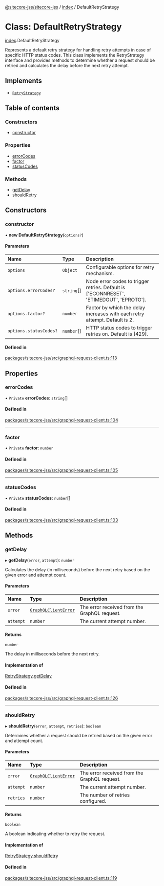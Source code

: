 [@sitecore-jss/sitecore-jss](../README.md) / [index](../modules/index.md) / DefaultRetryStrategy

# Class: DefaultRetryStrategy

[index](../modules/index.md).DefaultRetryStrategy

Represents a default retry strategy for handling retry attempts in case of specific HTTP status codes.
This class implements the RetryStrategy interface and provides methods to determine whether a request
should be retried and calculates the delay before the next retry attempt.

## Implements

- [`RetryStrategy`](../interfaces/index.RetryStrategy.md)

## Table of contents

### Constructors

- [constructor](index.DefaultRetryStrategy.md#constructor)

### Properties

- [errorCodes](index.DefaultRetryStrategy.md#errorcodes)
- [factor](index.DefaultRetryStrategy.md#factor)
- [statusCodes](index.DefaultRetryStrategy.md#statuscodes)

### Methods

- [getDelay](index.DefaultRetryStrategy.md#getdelay)
- [shouldRetry](index.DefaultRetryStrategy.md#shouldretry)

## Constructors

### constructor

• **new DefaultRetryStrategy**(`options?`)

#### Parameters

| Name                   | Type       | Description                                                                            |
| :--------------------- | :--------- | :------------------------------------------------------------------------------------- |
| `options`              | `Object`   | Configurable options for retry mechanism.                                              |
| `options.errorCodes?`  | `string`[] | Node error codes to trigger retries. Default is ['ECONNRESET', 'ETIMEDOUT', 'EPROTO']. |
| `options.factor?`      | `number`   | Factor by which the delay increases with each retry attempt. Default is 2.             |
| `options.statusCodes?` | `number`[] | HTTP status codes to trigger retries on. Default is [429].                             |

#### Defined in

[packages/sitecore-jss/src/graphql-request-client.ts:113](https://github.com/Sitecore/jss/blob/1e6cbdd9f/packages/sitecore-jss/src/graphql-request-client.ts#L113)

## Properties

### errorCodes

• `Private` **errorCodes**: `string`[]

#### Defined in

[packages/sitecore-jss/src/graphql-request-client.ts:104](https://github.com/Sitecore/jss/blob/1e6cbdd9f/packages/sitecore-jss/src/graphql-request-client.ts#L104)

---

### factor

• `Private` **factor**: `number`

#### Defined in

[packages/sitecore-jss/src/graphql-request-client.ts:105](https://github.com/Sitecore/jss/blob/1e6cbdd9f/packages/sitecore-jss/src/graphql-request-client.ts#L105)

---

### statusCodes

• `Private` **statusCodes**: `number`[]

#### Defined in

[packages/sitecore-jss/src/graphql-request-client.ts:103](https://github.com/Sitecore/jss/blob/1e6cbdd9f/packages/sitecore-jss/src/graphql-request-client.ts#L103)

## Methods

### getDelay

▸ **getDelay**(`error`, `attempt`): `number`

Calculates the delay (in milliseconds) before the next retry based on the given error and attempt count.

#### Parameters

| Name      | Type                                                             | Description                                  |
| :-------- | :--------------------------------------------------------------- | :------------------------------------------- |
| `error`   | [`GraphQLClientError`](../modules/graphql.md#graphqlclienterror) | The error received from the GraphQL request. |
| `attempt` | `number`                                                         | The current attempt number.                  |

#### Returns

`number`

The delay in milliseconds before the next retry.

#### Implementation of

[RetryStrategy](../interfaces/index.RetryStrategy.md).[getDelay](../interfaces/index.RetryStrategy.md#getdelay)

#### Defined in

[packages/sitecore-jss/src/graphql-request-client.ts:126](https://github.com/Sitecore/jss/blob/1e6cbdd9f/packages/sitecore-jss/src/graphql-request-client.ts#L126)

---

### shouldRetry

▸ **shouldRetry**(`error`, `attempt`, `retries`): `boolean`

Determines whether a request should be retried based on the given error and attempt count.

#### Parameters

| Name      | Type                                                             | Description                                  |
| :-------- | :--------------------------------------------------------------- | :------------------------------------------- |
| `error`   | [`GraphQLClientError`](../modules/graphql.md#graphqlclienterror) | The error received from the GraphQL request. |
| `attempt` | `number`                                                         | The current attempt number.                  |
| `retries` | `number`                                                         | The number of retries configured.            |

#### Returns

`boolean`

A boolean indicating whether to retry the request.

#### Implementation of

[RetryStrategy](../interfaces/index.RetryStrategy.md).[shouldRetry](../interfaces/index.RetryStrategy.md#shouldretry)

#### Defined in

[packages/sitecore-jss/src/graphql-request-client.ts:119](https://github.com/Sitecore/jss/blob/1e6cbdd9f/packages/sitecore-jss/src/graphql-request-client.ts#L119)
